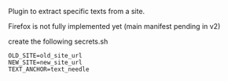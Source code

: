Plugin to extract specific texts from a site.

Firefox is not fully implemented yet (main manifest pending in v2)

create the following secrets.sh


```
OLD_SITE=old_site_url
NEW_SITE=new_site_url
TEXT_ANCHOR=text_needle
```